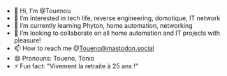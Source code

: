 - 👋 Hi, I’m @Touenou
- 👀 I’m interested in tech life, reverse engineering, domotique, IT network
- 🌱 I’m currently learning Phyton, home automation, networking
- 💞️ I’m looking to collaborate on all home automation and IT projects with pleasure!
- 📫 How to reach me @Toueno@mastodon.social
- 😄 Pronouns: Toueno, Tonio
- ⚡ Fun fact: "Vivement la retraite à 25 ans !"

<!---
Touenou/Touenou is a ✨ special ✨ repository because its `README.md` (this file) appears on your GitHub profile.
You can click the Preview link to take a look at your changes.
--->
